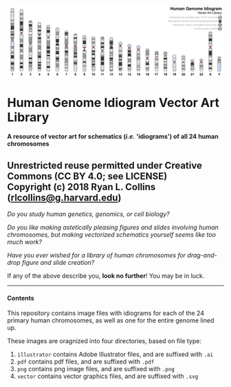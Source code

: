 ![Human Genome Idiogram](https://github.com/RCollins13/HumanIdiogramLibrary/blob/master/png/human_genome_idiogram.png "Human Genome Idiogram")  
# Human Genome Idiogram Vector Art Library #
#### A resource of vector art for schematics (*i.e.* 'idiograms') of all 24 human chromosomes  ####
  

  
Unrestricted reuse permitted under Creative Commons (CC BY 4.0; see LICENSE)  
Copyright (c) 2018 Ryan L. Collins (<rlcollins@g.harvard.edu>)
---  


*Do you study human genetics, genomics, or cell biology?*

*Do you like making astetically pleasing figures and slides involving human chromosomes, but making vectorized schematics yourself seems like too much work?*  

*Have you ever wished for a library of human chromosomes for drag-and-drop figure and slide creation?*  

If any of the above describe you, **look no further**!  You may be in luck.  


---  
#### Contents  
  

This repository contains image files with idiograms for each of the 24 primary human chromosomes, as well as one for the entire genome lined up.  

These images are oragnized into four directories, based on file type:  
1. `illustrator` contains Adobe Illustrator files, and are suffixed with `.ai`
2. `pdf` contains pdf files, and are suffixed with `.pdf`  
3. `png` contains png image files, and are suffixed with `.png`
4. `vector` contains vector graphics files, and are suffixed with `.svg`  

